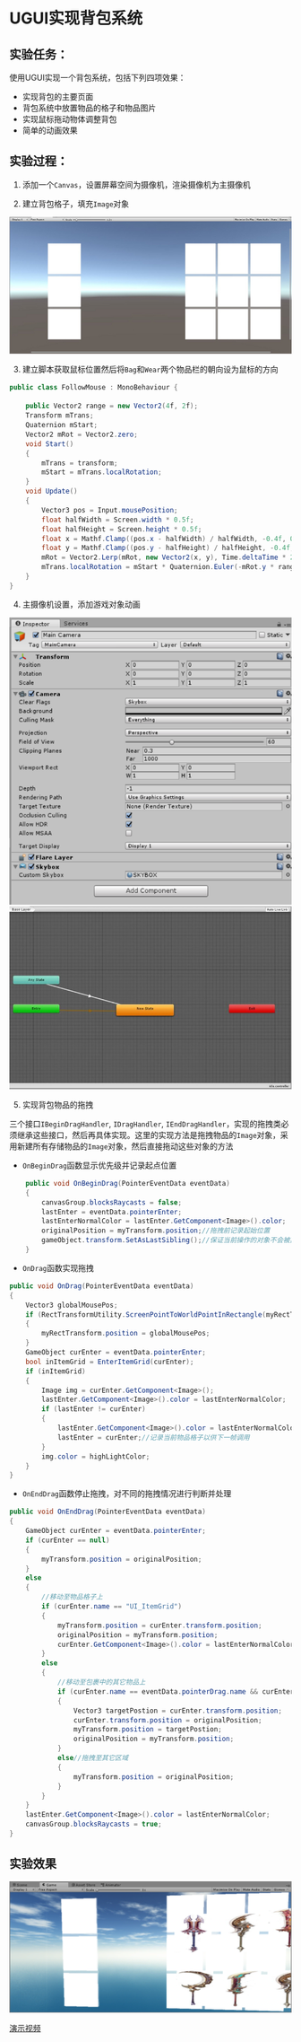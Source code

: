 # UGUI实现背包系统
## 实验任务：
使用UGUI实现一个背包系统，包括下列四项效果：
- 实现背包的主要页面
- 背包系统中放置物品的格子和物品图片
- 实现鼠标拖动物体调整背包
- 简单的动画效果
## 实验过程：
1. 添加一个`Canvas`，设置屏幕空间为摄像机，渲染摄像机为主摄像机

2. 建立背包格子，填充`Image`对象  

![](./img/1.png)  

3. 建立脚本获取鼠标位置然后将`Bag`和`Wear`两个物品栏的朝向设为鼠标的方向
```C#
public class FollowMouse : MonoBehaviour {

    public Vector2 range = new Vector2(4f, 2f);
    Transform mTrans;
    Quaternion mStart;
    Vector2 mRot = Vector2.zero;
    void Start()
    {
        mTrans = transform;
        mStart = mTrans.localRotation;
    }
    void Update()
    {
        Vector3 pos = Input.mousePosition;
        float halfWidth = Screen.width * 0.5f;
        float halfHeight = Screen.height * 0.5f;
        float x = Mathf.Clamp((pos.x - halfWidth) / halfWidth, -0.4f, 0.4f);
        float y = Mathf.Clamp((pos.y - halfHeight) / halfHeight, -0.4f, 0.4f);
        mRot = Vector2.Lerp(mRot, new Vector2(x, y), Time.deltaTime * 2f);
        mTrans.localRotation = mStart * Quaternion.Euler(-mRot.y * range.y, -mRot.x * range.x, 0f);
    }
}
```

4. 主摄像机设置，添加游戏对象动画  

![](./img/2.png)  
![](./img/3.png)  

5. 实现背包物品的拖拽  

三个接口`IBeginDragHandler`, `IDragHandler`, `IEndDragHandler`，实现的拖拽类必须继承这些接口，然后再具体实现。这里的实现方法是拖拽物品的`Image`对象，采用新建所有存储物品的`Image`对象，然后直接拖动这些对象的方法  
- `OnBeginDrag`函数显示优先级并记录起点位置
```C#
    public void OnBeginDrag(PointerEventData eventData)
    {
        canvasGroup.blocksRaycasts = false;
        lastEnter = eventData.pointerEnter;
        lastEnterNormalColor = lastEnter.GetComponent<Image>().color;
        originalPosition = myTransform.position;//拖拽前记录起始位置
        gameObject.transform.SetAsLastSibling();//保证当前操作的对象不会被其它对象遮挡住
    }
```
- `OnDrag`函数实现拖拽
```C#
public void OnDrag(PointerEventData eventData)
{
    Vector3 globalMousePos;
    if (RectTransformUtility.ScreenPointToWorldPointInRectangle(myRectTransform, eventData.position, eventData.pressEventCamera, out globalMousePos))
    {
        myRectTransform.position = globalMousePos;
    }
    GameObject curEnter = eventData.pointerEnter;
    bool inItemGrid = EnterItemGrid(curEnter);
    if (inItemGrid)
    {
        Image img = curEnter.GetComponent<Image>();
        lastEnter.GetComponent<Image>().color = lastEnterNormalColor;
        if (lastEnter != curEnter)
        {
            lastEnter.GetComponent<Image>().color = lastEnterNormalColor;
            lastEnter = curEnter;//记录当前物品格子以供下一帧调用
        }
        img.color = highLightColor;
    }
}
```
- `OnEndDrag`函数停止拖拽，对不同的拖拽情况进行判断并处理  
```C#
public void OnEndDrag(PointerEventData eventData)
{
    GameObject curEnter = eventData.pointerEnter;
    if (curEnter == null)
    {
        myTransform.position = originalPosition;
    }
    else
    {
        //移动至物品格子上
        if (curEnter.name == "UI_ItemGrid")
        {
            myTransform.position = curEnter.transform.position;
            originalPosition = myTransform.position;
            curEnter.GetComponent<Image>().color = lastEnterNormalColor;
        }
        else
        {
            //移动至包裹中的其它物品上
            if (curEnter.name == eventData.pointerDrag.name && curEnter != eventData.pointerDrag)
            {
                Vector3 targetPostion = curEnter.transform.position;
                curEnter.transform.position = originalPosition;
                myTransform.position = targetPostion;
                originalPosition = myTransform.position;
            }
            else//拖拽至其它区域
            {
                myTransform.position = originalPosition;
            }
        }
    }
    lastEnter.GetComponent<Image>().color = lastEnterNormalColor;
    canvasGroup.blocksRaycasts = true;
}
```

## 实验效果  
![](./img/4.png)  

[演示视频](https://v.qq.com/x/page/z3025eazzan.html?&ptag=4_7.6.8.22285_copy)




